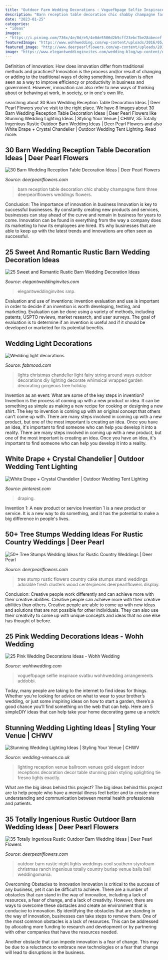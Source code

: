 ```yaml
---
title: "Outdoor Farm Wedding Decorations : Voguefbpage Selfie Inspirace Svatbu Wohhwedding Arrangements Addobbi"
description: "Barn reception table decoration chic shabby champagne farm three deerpearlflowers weddings flowers"
date: "2023-01-25"
categories:
- "ideas"
images:
- "https://i.pinimg.com/736x/4e/0d/e5/4e0de5506d2b5cff23ebc7be28abecef.jpg"
featuredImage: "https://www.wohhwedding.com/wp-content/uploads/2016/05/Pink-Rose-Flower-Wedding-Centerpiece-Decorations.jpg"
featured_image: "http://www.deerpearlflowers.com/wp-content/uploads/2015/05/tree-stump-cake-stand-is-adorable-with-clusters-of-fresh-flowers-on-the-cake-682x1024.jpg"
image: "https://www.elegantweddinginvites.com/wedding-blog/wp-content/uploads/2017/06/romantic-indoor-barn-wedding-aisle-decoration-ideas-with-lights.jpg"
---
```



Definition of innovation: How does innovation differ from traditional methods and practices?
Innovation is the process and/or result of changing or adding to the traditional ways of doing something. Innovation is often seen as a way to improve efficiency or productivity in business and government. However, innovation can also refer to new ways of thinking about or behaving at work, in society, or in one's own life.

	

		
searching about 30 Barn Wedding Reception Table Decoration Ideas | Deer Pearl Flowers you've visit to the right place. We have 8 Images about 30 Barn Wedding Reception Table Decoration Ideas | Deer Pearl Flowers like Stunning Wedding Lighting Ideas | Styling Your Venue | CHWV, 35 Totally Ingenious Rustic Outdoor Barn Wedding Ideas | Deer Pearl Flowers and also White Drape + Crystal Chandelier | Outdoor Wedding Tent Lighting. Read more:
		
    
## 30 Barn Wedding Reception Table Decoration Ideas | Deer Pearl Flowers

<img loading=lazy src="http://www.deerpearlflowers.com/wp-content/uploads/2015/04/Shabby-chic-barn-reception.jpg" onerror="this.onerror=null;this.src='https://tse2.mm.bing.net/th?id=OIP.QR7FeUOwGldpHLyQ1RvbIQHaLG&amp;pid=15.1';" alt="30 Barn Wedding Reception Table Decoration Ideas | Deer Pearl Flowers">

_Source: deerpearlflowers.com_

>barn reception table decoration chic shabby champagne farm three deerpearlflowers weddings flowers. 

	

Conclusion: The importance of innovation in business
Innovation is key to successful businesses. By constantly creating new products and services, businesses can stay ahead of the curve and remain in business for years to come. Innovation can be found in everything from the way a company does its marketing to how its employees are hired. It’s why businesses that are able to keep up with the latest trends and innovations are often seen as successful.

    
## 25 Sweet And Romantic Rustic Barn Wedding Decoration Ideas

<img loading=lazy src="https://www.elegantweddinginvites.com/wedding-blog/wp-content/uploads/2017/06/romantic-indoor-barn-wedding-aisle-decoration-ideas-with-lights.jpg" onerror="this.onerror=null;this.src='https://tse4.mm.bing.net/th?id=OIP.e1LYYuw9teOAwi3xlObYwQHaLH&amp;pid=15.1';" alt="25 Sweet and Romantic Rustic Barn Wedding Decoration Ideas">

_Source: elegantweddinginvites.com_

>elegantweddinginvites smp. 

	

Evaluation and use of inventions:
invention evaluation and use is important in order to decide if an invention is worth developing, testing, and marketing. Evaluation can be done using a variety of methods, including patents, USPTO reviews, market research, and user surveys. The goal of evaluation is to determine if an invention is useful and if it should be developed or marketed for its potential benefits.

    
## Wedding Light Decorations

<img loading=lazy src="http://www.fabmood.com/wp-content/uploads/2014/05/Wedding-light-decorations5.jpg" onerror="this.onerror=null;this.src='https://tse4.mm.bing.net/th?id=OIP.MOW3bEnEVuEdLXxgcIgaLwHaLH&amp;pid=15.1';" alt="Wedding light decorations">

_Source: fabmood.com_

>lights christmas chandelier light fairy string around ways outdoor decorations diy lighting decorate whimsical wrapped garden decorating gorgeous tree holiday. 

	

Invention as an event: What are some of the key steps in invention?
Invention is the process of coming up with a new product or idea. It can be something as simple as making a new recipe for cooking or designing a new shirt. The key to invention is coming up with an original concept that others can't come up with. There are many steps involved in coming up with a new product, but one of the most important is creating an idea. Once you have an idea, it's important to find someone who can help you develop it into a reality. There are many steps involved in coming up with a new product, but one of the most important is creating an idea. Once you have an idea, it's important to find someone who can help you develop it into a reality.

    
## White Drape + Crystal Chandelier | Outdoor Wedding Tent Lighting

<img loading=lazy src="https://i.pinimg.com/736x/4e/0d/e5/4e0de5506d2b5cff23ebc7be28abecef.jpg" onerror="this.onerror=null;this.src='https://tse3.mm.bing.net/th?id=OIP.7ok3mevJLJC74adbyOI8-gHaLH&amp;pid=15.1';" alt="White Drape + Crystal Chandelier | Outdoor Wedding Tent Lighting">

_Source: pinterest.com_

>draping. 

	

Invention 1: A new product or service
Invention 1 is a new product or service. It is a new way to do something, and it has the potential to make a big difference in people's lives.

    
## 50+ Tree Stumps Wedding Ideas For Rustic Country Weddings | Deer Pearl

<img loading=lazy src="http://www.deerpearlflowers.com/wp-content/uploads/2015/05/tree-stump-cake-stand-is-adorable-with-clusters-of-fresh-flowers-on-the-cake-682x1024.jpg" onerror="this.onerror=null;this.src='https://tse4.mm.bing.net/th?id=OIP.cbM1PZmXXpMESfyuA43B2AHaLH&amp;pid=15.1';" alt="50+ Tree Stumps Wedding Ideas for Rustic Country Weddings | Deer Pearl">

_Source: deerpearlflowers.com_

>tree stump rustic flowers country cake stumps stand weddings adorable fresh clusters wood centerpieces deerpearlflowers display. 

	

Conclusion: Creative people work differently and can achieve more with their creative abilities.
Creative people can achieve more with their creative abilities than others. Creative people are able to come up with new ideas and solutions that are not possible for other individuals. They can also use their creativity to come up with unique concepts and ideas that no one else has thought of before.

    
## 25 Pink Wedding Decorations Ideas - Wohh Wedding

<img loading=lazy src="https://www.wohhwedding.com/wp-content/uploads/2016/05/Pink-Rose-Flower-Wedding-Centerpiece-Decorations.jpg" onerror="this.onerror=null;this.src='https://tse4.mm.bing.net/th?id=OIP.AzARaRZdAkdztzOwVF-4-wHaLJ&amp;pid=15.1';" alt="25 Pink Wedding Decorations Ideas - Wohh Wedding">

_Source: wohhwedding.com_

>voguefbpage selfie inspirace svatbu wohhwedding arrangements addobbi. 

	

Today, many people are taking to the internet to find ideas for things. Whether you’re looking for advice on what to wear to your brother’s wedding, or just some inspiring ideas on how to start a garden, there’s a good chance you’ll find something on the web that can help. Here are 5 simpleDIY ideas that can help take your home decorating game up a notch: 

    
## Stunning Wedding Lighting Ideas | Styling Your Venue | CHWV

<img loading=lazy src="https://www.wedding-venues.co.uk/sites/default/files/Stunning-Wedding-Lighting-Ideas-stacyreeves.jpg" onerror="this.onerror=null;this.src='https://tse2.mm.bing.net/th?id=OIP.kXdm3ogkESsSMwoFZGhG_gHaLH&amp;pid=15.1';" alt="Stunning Wedding Lighting Ideas | Styling Your Venue | CHWV">

_Source: wedding-venues.co.uk_

>lighting reception venue ballroom venues gold elegant indoor receptions decoration decor table stunning plain styling uplighting tie fresno lights exactly. 

	

What are the big ideas behind this project?
The big ideas behind this project are to help people who have a mental illness feel better and to create more understanding and communication between mental health professionals and patients.

    
## 35 Totally Ingenious Rustic Outdoor Barn Wedding Ideas | Deer Pearl Flowers

<img loading=lazy src="http://www.deerpearlflowers.com/wp-content/uploads/2015/09/night-rustic-burlap-wedding-ideas-with-lights.jpg" onerror="this.onerror=null;this.src='https://tse2.mm.bing.net/th?id=OIP.qcMTPhJbCeXUi3K0nHymqwHaKG&amp;pid=15.1';" alt="35 Totally Ingenious Rustic Outdoor Barn Wedding Ideas | Deer Pearl Flowers">

_Source: deerpearlflowers.com_

>outdoor barn rustic night lights weddings cool southern styrofoam christmas ranch ingenious totally country burlap venue balls ball weddingomania. 

	

Overcoming Obstacles to Innovation
Innovation is critical to the success of any business, yet it can be difficult to achieve. There are a number of obstacles that can stand in the way of innovation, including a lack of resources, a fear of change, and a lack of creativity. However, there are ways to overcome these obstacles and create an environment that is conducive to innovation.
By identifying the obstacles that are standing in the way of innovation, businesses can take steps to remove them. One of the most common obstacles is a lack of resources. This can be addressed by allocating more funding to research and development or by partnering with other companies that have the resources needed.

Another obstacle that can impede innovation is a fear of change. This may be due to a reluctance to embrace new technologies or a fear that change will lead to disruptions in the business.

